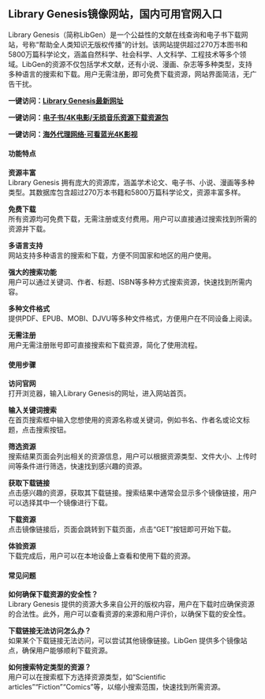 <h2>Library Genesis镜像网站，国内可用官网入口</h2>
<p>Library Genesis（简称LibGen）是一个公益性的文献在线查询和电子书下载网站，号称“帮助全人类知识无版权传播”的计划。该网站提供超过270万本图书和5800万篇科学论文，涵盖自然科学、社会科学、人文科学、工程技术等多个领域。LibGen的资源不仅包括学术文献，还有小说、漫画、杂志等多种类型，支持多种语言的搜索和下载。用户无需注册，即可免费下载资源，网站界面简洁，无广告干扰。</p>
<p><strong>一键访问：</strong><a href="https://www.xxsnav.com/sites/17472.html" target="_blank"><strong>Library Genesis最新网址</strong></a></p>
<p><strong>一键访问：</strong><a href="https://wangpanziyuan.pages.dev/" target="_blank"><strong>电子书/4K电影/无损音乐资源下载资源包</strong></a></p>
<p><strong>一键访问：</strong><a href="http://ip.harmonylink.net/share/e82025" target="_blank"><strong>海外代理网络·可看蓝光4K影视</strong></a></p>
<h4><strong>功能特点</strong></h4>
<p><strong>资源丰富</strong><br>Library Genesis 拥有庞大的资源库，涵盖学术论文、电子书、小说、漫画等多种类型。其数据库包含超过270万本书籍和5800万篇科学论文，资源丰富多样。</p>
<p><strong>免费下载</strong><br>所有资源均可免费下载，无需注册或支付费用。用户可以直接通过搜索找到所需的资源并下载。</p>
<p><strong>多语言支持</strong><br>网站支持多种语言的搜索和下载，方便不同国家和地区的用户使用。</p>
<p><strong>强大的搜索功能</strong><br>用户可以通过关键词、作者、标题、ISBN等多种方式搜索资源，快速找到所需内容。</p>
<p><strong>多种文件格式</strong><br>提供PDF、EPUB、MOBI、DJVU等多种文件格式，方便用户在不同设备上阅读。</p>
<p><strong>无需注册</strong><br>用户无需注册账号即可直接搜索和下载资源，简化了使用流程。</p>
<h4><strong>使用步骤</strong></h4>
<p><strong>访问官网</strong><br>打开浏览器，输入Library Genesis的网址，进入网站首页。</p>
<p><strong>输入关键词搜索</strong><br>在首页搜索框中输入您想使用的资源名称或关键词，例如书名、作者名或论文标题，点击搜索按钮。</p>
<p><strong>筛选资源</strong><br>搜索结果页面会列出相关的资源信息，用户可以根据资源类型、文件大小、上传时间等条件进行筛选，快速找到感兴趣的资源。</p>
<p><strong>获取下载链接</strong><br>点击感兴趣的资源，获取其下载链接。搜索结果中通常会显示多个镜像链接，用户可以选择其中一个镜像进行下载。</p>
<p><strong>下载资源</strong><br>点击镜像链接后，页面会跳转到下载页面，点击“GET”按钮即可开始下载。</p>
<p><strong>体验资源</strong><br>下载完成后，用户可以在本地设备上查看和使用下载的资源。</p>
<h4><strong>常见问题</strong></h4>
<p><strong>如何确保下载资源的安全性？</strong><br>Library Genesis 提供的资源大多来自公开的版权内容，用户在下载时应确保资源的合法性。此外，用户可以查看资源的来源和用户评价，以确保下载的安全性。</p>
<p><strong>下载链接无法访问怎么办？</strong><br>如果某个下载链接无法访问，可以尝试其他镜像链接。LibGen 提供多个镜像站点，确保用户能够顺利下载资源。</p>
<p><strong>如何搜索特定类型的资源？</strong><br>用户可以在搜索框下方选择资源类型，如“Scientific articles”“Fiction”“Comics”等，以缩小搜索范围，快速找到所需资源。</p>
